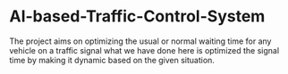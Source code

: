 # AI-based-Traffic-Control-System
The project aims on optimizing the usual or normal waiting time for any vehicle on a traffic signal what we have done here is optimized the signal time by making it dynamic based on the given situation.
